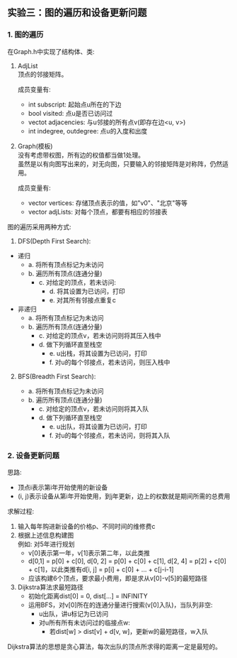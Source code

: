 ## 实验三：图的遍历和设备更新问题

### 1. 图的遍历

在Graph.h中实现了结构体、类:

1. AdjList  
    顶点的邻接矩阵。

    成员变量有:
    + int subscript: 起始点u所在的下边
    + bool visited: 点u是否已访问过
    + vectot<int> adjacencies: 与u邻接的所有点v(即存在边<u, v>)
    + int indegree, outdegree: 点u的入度和出度
2. Graph(模板)   
    没有考虑带权图，所有边的权值都当做1处理。  
    虽然是以有向图写出来的，对无向图，只要输入的邻接矩阵是对称阵，仍然适用。  

    成员变量有:
    + vector<Printable> vertices: 存储顶点表示的值，如"v0"、"北京"等等
    + vector<AdjList> adjLists: 对每个顶点，都要有相应的邻接表
    

图的遍历采用两种方式:

1. DFS(Depth First Search):

+ 递归
    - a. 将所有顶点标记为未访问
    - b. 遍历所有顶点(连通分量)
        - c. 对给定的顶点，若未访问:
            - d. 将其设置为已访问，打印
            - e. 对其所有邻接点重复c 
+ 非递归 
    - a. 将所有顶点标记为未访问
    - b. 遍历所有顶点(连通分量)
        - c. 对给定的顶点v，若未访问则将其压入栈中
        - d. 做下列循环直至栈空
            - e. u出栈，将其设置为已访问，打印
            - f. 对u的每个邻接点，若未访问，则压入栈中

2. BFS(Breadth First Search):

    - a. 将所有顶点标记为未访问
    - b. 遍历所有顶点(连通分量)
        - c. 对给定的顶点v，若未访问则将其入队
        - d. 做下列循环直至栈空
            - e. u出队，将其设置为已访问，打印
            - f. 对u的每个邻接点，若未访问，则将其入队

### 2. 设备更新问题

思路:  
+ 顶点i表示第i年开始使用的新设备  
+ (i, j)表示设备从第i年开始使用，到j年更新，边上的权数就是期间所需的总费用 

求解过程:  
1. 输入每年购进新设备的价格p、不同时间的维修费c  
2. 根据上述信息构建图  
    例如: 对5年进行规划  
    + v[0]表示第一年，v[1]表示第二年，以此类推    
    + d[0,1] = p[0] + c[0], d[0, 2] = p[0] + c[0] + c[1], d[2, 4] = p[2] + c[0] + c[1]，以此类推有d[i, j] = p[i] + c[0] + ... + c[j-i-1]  
    + 应该构建6个顶点，要求最小费用，即是求从v[0]-v[5]的最短路径  
3. Dijkstra算法求最短路径    
    + 初始化距离dist[0] = 0, dist[...] = INFINITY  
    + 运用BFS，对v[0]所在的连通分量进行搜索(v[0]入队)，当队列非空:    
        - u出队，讲u标记为已访问  
        - 对u所有所有未访问过的临接点w:  
            - 若dist[w] > dist[v] + d[v, w]，更新w的最短路径，w入队  

Dijkstra算法的思想是贪心算法，每次出队的顶点所求得的距离一定是最短的。  


